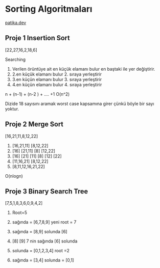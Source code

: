 # Sorting Algoritmaları 
[patika.dev](https://app.patika.dev/paths)

## Proje 1 Insertion Sort

[22,27,16,2,18,6]

Searching 

1) Verilen örüntüye ait en küçük elamanı bulur en baştaki ile yer değiştirir.
2) 2.en küçük elamanı bulur 2. sıraya yerleştirir 
3) 3.en küçün elamanı bulur 3. sıraya yerleştirir
4) 4.en küçün elamanı bulur 4. sıraya yerleştirir

n + (n-1) + (n-2 ) + .... +1   O(n^2)


Dizide 18 sayısını aramak worst case kapsamına girer çünkü böyle bir sayı yoktur.

## Proje 2 Merge Sort

[16,21,11,8,12,22]

1) [16,21,11] [8,12,22]
2) [16] [21,11]    [8] [12,22]
3) [16] [21] [11]  [8] [12] [22] 
4) [11,16,21]  [8,12,22]
5) [8,11,12,16,21,22]

O(nlogn)

## Proje 3 Binary Search Tree 

[7,5,1,8,3,6,0,9,4,2]

1) Root=5 
2) sağında = [6,7,8,9] yeni root = 7 
2) sağında = [8,9] solunda [6]      
2) [8] [9]  7 nin sağında  [6] solunda

3) solunda = [0,1,2,3,4] root =2
3) sağında = [3,4] solunda = [0,1]